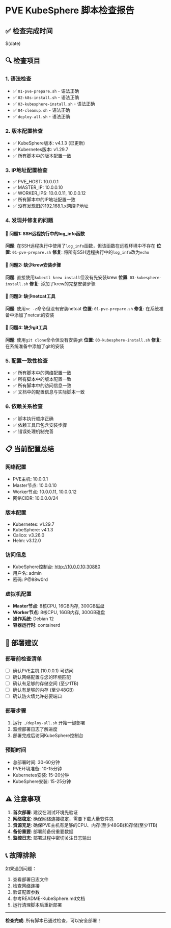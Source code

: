 # PVE KubeSphere 脚本检查报告

## ✅ 检查完成时间
$(date)

## 🔍 检查项目

### 1. 语法检查
- ✅ `01-pve-prepare.sh` - 语法正确
- ✅ `02-k8s-install.sh` - 语法正确
- ✅ `03-kubesphere-install.sh` - 语法正确
- ✅ `04-cleanup.sh` - 语法正确
- ✅ `deploy-all.sh` - 语法正确

### 2. 版本配置检查
- ✅ KubeSphere版本: v4.1.3 (已更新)
- ✅ Kubernetes版本: v1.29.7
- ✅ 所有脚本中的版本配置一致

### 3. IP地址配置检查
- ✅ PVE_HOST: 10.0.0.1
- ✅ MASTER_IP: 10.0.0.10
- ✅ WORKER_IPS: 10.0.0.11, 10.0.0.12
- ✅ 所有脚本中的IP地址配置一致
- ✅ 没有发现旧的192.168.1.x网段IP地址

### 4. 发现并修复的问题

#### 🔧 问题1: SSH远程执行中的log_info函数
**问题**: 在SSH远程执行中使用了`log_info`函数，但该函数在远程环境中不存在
**位置**: `01-pve-prepare.sh`
**修复**: 将所有SSH远程执行中的`log_info`改为`echo`

#### 🔧 问题2: 缺少krew安装步骤
**问题**: 直接使用`kubectl krew install`但没有先安装krew
**位置**: `03-kubesphere-install.sh`
**修复**: 添加了krew的完整安装步骤

#### 🔧 问题3: 缺少netcat工具
**问题**: 使用`nc -z`命令但没有安装netcat
**位置**: `01-pve-prepare.sh`
**修复**: 在系统准备中添加了netcat的安装

#### 🔧 问题4: 缺少git工具
**问题**: 使用`git clone`命令但没有安装git
**位置**: `03-kubesphere-install.sh`
**修复**: 在系统准备中添加了git的安装

### 5. 配置一致性检查
- ✅ 所有脚本中的网络配置一致
- ✅ 所有脚本中的版本配置一致
- ✅ 所有脚本中的访问信息一致
- ✅ 文档中的配置信息与实际脚本一致

### 6. 依赖关系检查
- ✅ 脚本执行顺序正确
- ✅ 依赖工具已包含安装步骤
- ✅ 错误处理机制完善

## 📋 当前配置总结

### 网络配置
- PVE主机: 10.0.0.1
- Master节点: 10.0.0.10
- Worker节点: 10.0.0.11, 10.0.0.12
- 网络CIDR: 10.0.0.0/24

### 版本配置
- Kubernetes: v1.29.7
- KubeSphere: v4.1.3
- Calico: v3.26.0
- Helm: v3.12.0

### 访问信息
- KubeSphere控制台: http://10.0.0.10:30880
- 用户名: admin
- 密码: P@88w0rd

### 虚拟机配置
- **Master节点**: 8核CPU, 16GB内存, 300GB磁盘
- **Worker节点**: 8核CPU, 16GB内存, 300GB磁盘
- **操作系统**: Debian 12
- **容器运行时**: containerd

## 🚀 部署建议

### 部署前检查清单
- [ ] 确认PVE主机 (10.0.0.1) 可访问
- [ ] 确认网络配置与您的环境匹配
- [ ] 确认有足够的存储空间 (至少1TB)
- [ ] 确认有足够的内存 (至少48GB)
- [ ] 确认防火墙允许必要端口

### 部署步骤
1. 运行 `./deploy-all.sh` 开始一键部署
2. 监控部署日志了解进度
3. 部署完成后访问KubeSphere控制台

### 预期时间
- 总部署时间: 30-60分钟
- PVE环境准备: 10-15分钟
- Kubernetes安装: 15-20分钟
- KubeSphere安装: 15-25分钟

## ⚠️ 注意事项

1. **首次部署**: 建议在测试环境先验证
2. **网络稳定**: 确保网络连接稳定，需要下载大量软件包
3. **资源充足**: 确保PVE主机有足够的CPU、内存(至少48GB)和存储(至少1TB)
4. **备份重要**: 部署前备份重要数据
5. **监控日志**: 部署过程中密切关注日志输出

## 📞 故障排除

如果遇到问题：
1. 查看部署日志文件
2. 检查网络连接
3. 验证配置参数
4. 参考README-KubeSphere.md文档
5. 运行清理脚本后重新部署

---

**检查完成**: 所有脚本已通过检查，可以安全部署！ 